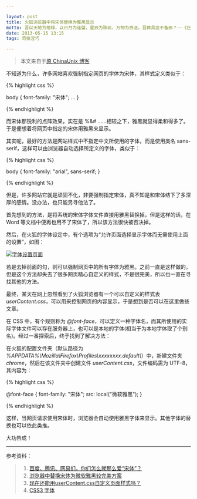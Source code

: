 ```yaml
---

layout: post
title: 火狐浏览器中将宋体替换为雅黑显示
motto: 吾以天地为棺椁，以日月为连璧，星辰为珠玑，万物为赍送。吾葬具岂不备邪？——《庄子·列御寇》
date: 2013-05-15 13:15
tags: 奇技淫巧

---
```


> 本文来自于[原 ChinaUnix 博客][orig-blog]

不知道为什么，许多网站喜欢强制指定网页的字体为宋体，其样式定义类似于：

{% highlight css %}

body { font-family: "宋体"; ... }

{% endhighlight %}

而宋体那锐利的点阵效果，实在是 %&# ……相较之下，雅黑就显得柔和得多了。于是便想着将网页中指定的宋体用雅黑来显示。

<!-- more -->

其实呢，最好的方法是网站样式中不指定中文所使用的字体，而是使用类名 sans-serif，这样可以由浏览器自动选择所定义的字体，类似于：

{% highlight css %}

body { font-family: "arial", sans-serif; }

{% endhighlight %}

但是，许多网站它就是顽固不化，非要强制指定宋体，真不知是和宋体结下了多深厚的感情。没办法，也只能另寻他法了。

首先想到的方法，是将系统的宋体字体文件直接用雅黑替换掉，但是这样的话，在 Word 等文档中便再也用不了宋体了，所以该方法很快被否决掉。

然后，在火狐的字体设定中，有个选项为“允许页面选择显示字体而无需使用上面的设置”，如图：

[![字体设置页面][pic-1]][pic-1]

若是去掉前面的勾，则可以强制网页中的所有字体为雅黑。之前一直是这样做的，但是这个方法却失去了很多网页精心自定义的样式，不是很完美，所以也一直在寻找其他的方法。

最终，某天在网上忽然看到了火狐浏览器有一个可以自定义的样式表 *userContent.css*，可以用来控制网页的内容显示，于是想到是否可以在这里做些文章。

在 CSS 中，有个规则称为 *@font-face*，可以定义一种字体名，而其所使用的实际字体文件可以存在服务器上，也可以是本地的字体(相当于为本地字体取了个别名)。经过一番探索后，终于找到了解决方法：

在火狐的配置文件夹（默认路径为 *%APPDATA%\\Mozilla\\Firefox\\Profiles\\xxxxxxxx.default\\*）中，新建文件夹 *chrome*，然后在该文件夹中创建文件 *userContent.css*，文件编码需为 UTF-8，其内容为：

{% highlight css %}

@font-face
{
    font-family: "宋体";
    src: local("微软雅黑");
}

{% endhighlight %}

这样，当网页请求使用宋体时，浏览器会自动使用雅黑字体来显示。其他字体的替换也可以依此类推。

大功告成！

------

参考资料：

> 1. [百度、腾讯、网易们，你们怎么就那么爱“宋体”？][ref-1]
> 2. [浏览器中替换宋体为微软雅黑较完美方案][ref-2]
> 3. [现在还能用userContent.css自定义页面样式吗？][ref-3]
> 4. [CSS3 字体][ref-4]

[orig-blog]: http://blog.chinaunix.net/uid-25906175-id-3691603.html

[pic-1]: https://ucry3q.bay.livefilestore.com/y2pZmqjd0N1CvHvBGaFG1wqwOzQsT0rXS0aVaktM-7elh0ZY-YsCMCaCadua1Dt3uNmrcQcWC8NeiGXzrMhKVR0ynVsU2XNW0AIelhZfyUh7Mk/2013-05-15.01.png?psid=1

[ref-1]: http://dudo.org/archives/2010041823512.html
[ref-2]: http://blog.alphatr.com/replace-simsun-yahei.html
[ref-3]: http://mozilla.com.cn/post/49780/
[ref-4]: http://www.w3school.com.cn/css3/css3_font.asp
